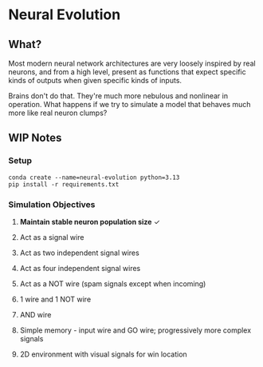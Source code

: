 # Neural Evolution

## What?

Most modern neural network architectures are very loosely inspired by real neurons, and from a high level, present
as functions that expect specific kinds of outputs when given specific kinds of inputs.

Brains don't do that. They're much more nebulous and nonlinear in operation. What happens if we try to simulate a
model that behaves much more like real neuron clumps?

## WIP Notes

### Setup
```
conda create --name=neural-evolution python=3.13
pip install -r requirements.txt
```


### Simulation Objectives
1. **Maintain stable neuron population size** ✓

2. Act as a signal wire
3. Act as two independent signal wires
4. Act as four independent signal wires
5. Act as a NOT wire (spam signals except when incoming)
6. 1 wire and 1 NOT wire
7. AND wire

8. Simple memory - input wire and GO wire; progressively more complex signals

9. 2D environment with visual signals for win location
